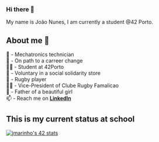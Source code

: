 ### Hi there 👋

My name is João Nunes, I am currently  a student @42 Porto.

## About me 📑

🔌 - Mechatronics technician<br>
💯 - On path to a carreer change<br>
👨‍💻 - Student at 42Porto<br>
💞 - Voluntary in a social solidarity store<br>
🏉 - Rugby player<br>
👨‍💼 - Vice-President of Clube Rugby Famalicao<br>
👸 - Father of a beautiful girl<br>
📫 - Reach me on [**LinkedIn**](https://www.linkedin.com/in/jpmnunes/)<br>

## This is my current status at school

[![jmarinho's 42 stats](https://badge.mediaplus.ma/kettlebells/jmarinho?1337Badge=off&UM6P=off)](https://github.com/oakoudad/badge42)
